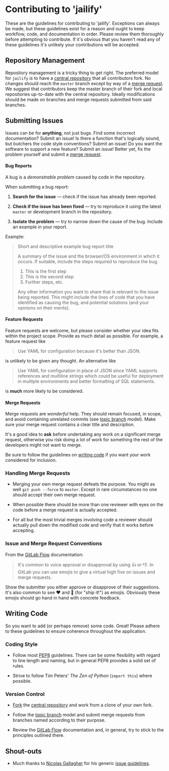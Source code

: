 # Contributing to 'jailify'
These are the guidelines for contributing to 'jailify'. Exceptions can always be
made, but these guidelines exist for a reason and ought to keep workflow, code,
and documentation in order. Please review them thoroughly before attempting to
contribute. If it's obvious that you haven't read any of these guidelines it's
unlikely your contributions will be accepted.

## Repository Management
Repository management is a tricky thing to get right. The preferred model for
`jailify` is to have a [central repository][repo] that all contributors fork. No
changes should reach the `master` branch except by way of a [merge request]. We
suggest that contributors keep the master branch of their fork and local
repositories up-to-date with the central repository. Ideally modifications
should be made on branches and merge requests submitted from said branches.

## Submitting Issues
Issues can be for **anything**, not just bugs. Find some incorrect
documentation? Submit an issue! Is there a function that's logically sound, but
butchers the code style conventions? Submit an issue! Do you want the software
to support a new feature? Submit an issue! Better yet, fix the problem yourself
and submit a [merge request].

#### Bug Reports
A bug is a _demonstrable problem_ caused by code in the repository.

When submitting a bug report:
1. **Search for the issue** &mdash; check if the issue has already been
   reported.

2. **Check if the issue has been fixed** &mdash; try to reproduce it using the
   latest `master` or development branch in the repository.

3. **Isolate the problem** &mdash; try to narrow down the cause of the bug.
   Include an example in your report.

Example:

> Short and descriptive example bug report title
>
> A summary of the issue and the browser/OS environment in which it occurs. If
> suitable, include the steps required to reproduce the bug.
>
> 1. This is the first step
> 2. This is the second step
> 3. Further steps, etc.
>
> Any other information you want to share that is relevant to the issue being
> reported. This might include the lines of code that you have identified as
> causing the bug, and potential solutions (and your opinions on their
> merits).

#### Feature Requests
Feature requests are welcome, but please consider whether your idea fits within
the project scope. Provide as much detail as possible. For example, a feature
request like
> Use YAML for configuration because it's better than JSON.

is unlikely to be given any thought. An alternative like
> Use YAML for configuration in place of JSON since YAML supports references
> and multiline strings which could be useful for deployment in multiple
> environments and better formatting of SQL statements.

is **much** more likely to be considered.

#### Merge Requests
Merge requests are _wonderful_ help. They should remain focused, in scope, and
avoid containing unrelated commits (see [topic branch] model). Make sure your
merge request contains a clear title and description.

It's a good idea to **ask** before undertaking any work on a significant merge
request, otherwise you risk doing a lot of work for something the rest of the
developers might not want to merge.

Be sure to follow the guidelines on [writing code](#writing-code) if you want
your work considered for inclusion.

### Handling Merge Requests
- Merging your own merge request defeats the purpose. You might as well
  `git push --force` to `master`. Except in rare circumstances no one should
  accept their own merge request.

- When possible there should be more than one reviewer with eyes on the code
  before a merge request is actually accepted.

- For all but the most trivial merges involving code a reviewer should actually
  pull down the modified code and verify that it works before accepting.

### Issue and Merge Request Conventions
From the [GitLab Flow] documentation:
> It's common to voice approval or disapproval by using :+1: or :-1:. In GitLab
> you can use emojis to give a virtual high five on issues and merge requests.

Show the submitter you either approve or disapprove of their suggestions. It's
also common to see :heart: and :ship: (for "ship it!") as emojis. Obviously
these emojis should go hand in hand with concrete feedback.



## Writing Code
So you want to add (or perhaps remove) some code. Great! Please adhere to these
guidelines to ensure coherence throughout the application.

### Coding Style
- Follow most [PEP8] guidelines. There can be some flexibility with regard to
  line length and naming, but in general PEP8 provides a solid set of rules.

- Strive to follow Tim Peters' _The Zen of Python_ (`import this`) where
  possible.

### Version Control
- [Fork][forking] the [central repository][repo] and work from a clone of your
  own fork.

- Follow the [topic branch][topic branch] model and submit merge requests from
  branches named according to their purpose.

- Review the [GitLab Flow] documentation and, in general, try to stick to the
  principles outlined there.

## Shout-outs
- Much thanks to [Nicolas Gallagher] for his generic [issue guidelines].

[repo]: https://gitlab.***REMOVED***/cs-support/adctl
[merge request]: https://gitlab.***REMOVED***/help/workflow/forking_workflow.md#merging-upstream
[GitLab Flow]: http://doc.gitlab.com/ee/workflow/gitlab_flow.html
[PEP8]: https://www.python.org/dev/peps/pep-0008/
[forking]: https://gitlab.***REMOVED***/help/workflow/forking_workflow.md
[topic branch]: https://git-scm.com/book/en/v2/Git-Branching-Branching-Workflows#Topic-Branches
[Nicolas Gallagher]: http://nicolasgallagher.com/
[issue guidelines]: https://github.com/necolas/issue-guidelines
